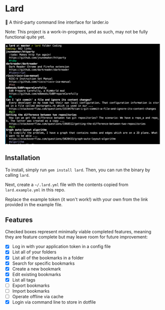 # Lard

:green_book: A third-party command line interface for larder.io

Note: This project is a work-in-progress, and as such, may not be fully functional quite yet.

![Screenshot of Lard 0.0.0 folder view for 'Coding'](screenshots/folder.png)

## Installation

To install, simply run `gem install lard`. Then, you can run the binary by calling `lard`.

Next, create a `~/.lard.yml` file with the contents copied from `lard.example.yml` in this repo.

Replace the example token (it won't work!) with your own from the link provided in the example file.

## Features

Checked boxes represent minimally viable completed features, meaning they are feature complete but may leave room for future improvement:

- [x] Log in with your application token in a config file
- [x] List all of your folders
- [x] List all of the bookmarks in a folder
- [x] Search for specific bookmarks
- [x] Create a new bookmark
- [x] Edit existing bookmarks
- [x] List all tags
- [ ] Export bookmarks
- [ ] Import bookmarks
- [ ] Operate offline via cache
- [x] Login via command line to store in dotfile
